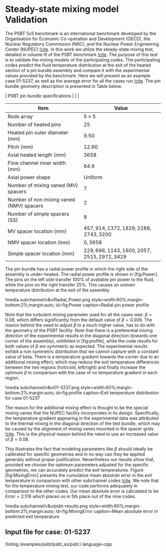 # Steady-state mixing model Validation

The PSBT 5x5 benchmark is an international benchmark developed by the Organisation for Economic Co-operation and Development (OECD), the Nuclear Regulatory Commission (NRC), and the Nuclear Power Engineering Center (NUPEC) [!cite](PSBT1). In this work we utilize the steady-state mixing test, detailed in volume III of the PSBT benchmark [!cite](PSBT3). The purpose of this test is to validate the mixing models of the participating codes. The participating codes predict the fluid temperature distribution at the exit of the heated section of a pin bundle assembly and compare it with the experimental values provided by the benchmark. Here we will present as an example case 01-5237, as well as the average error for all the cases run [!cite](kyriakopoulos2022development). The pin bundle geometry description is presented in Table below.

| PSBT pin bundle specifications |
| |

| Item | Value |
| - | - |
| Rods array | $5\times5$ |
| Number of heated pins | $25$ |
| Heated pin outer diameter (mm) | $9.50$ |
| Pitch (mm) | $12.60$ |
| Axial heated length (mm) | $3658$ |
| Flow channel inner width (mm) | $64.9$  |
| Axial power shape | Uniform  |
| Number of mixing vaned (MV) spacers | $7$  |
| Number of non mixing vaned (NMV) spacers | $2$  |
| Number of simple spacers (SS) | $8$  |
| MV spacer location (mm) | $457,914,1372,1829,2286,2743,3200$ |
| NMV spacer location (mm) | $0,3658$  |
| Simple spacer location (mm) | $229,686,1143,1600,2057,2515,2972,3429$ |

The pin bundle has a radial power profile in which the right side of the assembly is under-heated. The radial power profile is shown in [fig:Power]. The pins on the left side transfer 100% of available pin power to the fluid, while the pins on the right transfer 25%. This causes an uneven temperature distribution at the exit of the assembly.

!media subchannel/v&v/Radial_Power.png
    style=width:60%;margin-bottom:2%;margin:auto;
    id=fig:Power
    caption=Radial pin power profile

Note that the turbulent mixing parameter used for all the cases was: $β = 0.08$, which differs significantly from the default value of $β = 0.006$. The reason behind the need to adjust $β$ to a much higher value, has to do with the geometry of the PSBT facility. Note that there is a preferential mixing direction of the experimental results in the diagonal direction (towards one corner of the assembly),
exhibited in [fig:profile], while the code results for both values of $β$ are symmetric as expected. The experimental results exhibit a non symmetric distribution that we cannot capture with a constant value of beta. There is a temperature gradient towards the corner due to an additional mixing effect, which may reduce the exit temperature differences between the two regions (hot/cold, left/right) and finally increase the optimum $β$ in comparison with the case of no temperature gradient in each region.

!media subchannel/v&v/01-5237.png
    style=width:60%;margin-bottom:2%;margin:auto;
    id=fig:profile
    caption=Exit temperature distribution for case 01-5237

The reason for the additional mixing effect is thought to be the special mixing vanes that the NUPEC facility incorporates in its design. Specifically, the temperature gradient appearing in the experimental data was attributed to the thermal mixing in the diagonal direction of the test bundle, which may be caused by the alignment of mixing vanes mounted in the spacer grids [!cite](hwang2012accuracy). This is the physical reason behind the need to use an increased value of $\beta = 0.08$.

This illustrates the fact that modeling parameters like $\beta$ should ideally be calibrated for specific geometries and in no way can they be applied generally without proper justification. Nevertheless our results show that, provided we choose the optimum parameters adjusted for the specific geometries, we can accurately predict the exit temperatures. Figure [fig:MixingError] presents the cumulative mean absolute error in the exit temperature in comparison with other subchannel codes [!cite](PSBT3). We note that for the temperature mixing test, our code performs adequately in comparison to the other codes. Our mean absolute error is calculated to be $Error = 2.176$ which places us in 5th place out of the nine codes.

!media subchannel/v&v/psbt-results.png
    style=width:60%;margin-bottom:2%;margin:auto;
    id=fig:MixingError
    caption=Mean absolute error in predicted exit temperature

## Input file for case: 01-5237

!listing /examples/psbt/psbt_ss/psbt.i language=cpp